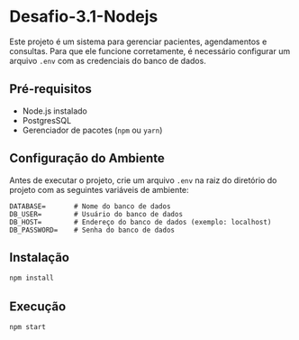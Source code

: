 # Desafio-3.1-Nodejs

Este projeto é um sistema para gerenciar pacientes, agendamentos e consultas. Para que ele funcione corretamente, é necessário configurar um arquivo `.env` com as credenciais do banco de dados.

## Pré-requisitos

- Node.js instalado
- PostgresSQL
- Gerenciador de pacotes (`npm` ou `yarn`)

## Configuração do Ambiente

Antes de executar o projeto, crie um arquivo `.env` na raiz do diretório do projeto com as seguintes variáveis de ambiente:

```plaintext
DATABASE=       # Nome do banco de dados
DB_USER=        # Usuário do banco de dados
DB_HOST=        # Endereço do banco de dados (exemplo: localhost)
DB_PASSWORD=    # Senha do banco de dados
```

## Instalação

```bash
npm install
```

## Execução
```bash
npm start
```